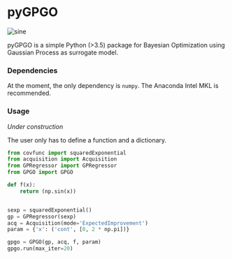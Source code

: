 # pyGPGO

![sine](http://i.giphy.com/l3q2s3MQ4bPb5RogU.gif)

pyGPGO is a simple Python (>3.5) package for Bayesian Optimization using Gaussian Process as surrogate model.

### Dependencies

At the moment, the only dependency is `numpy`. The Anaconda Intel MKL is recommended.

### Usage

_Under construction_

The user only has to define a function and a dictionary.

```python
from covfunc import squaredExponential
from acquisition import Acquisition
from GPRegressor import GPRegressor
from GPGO import GPGO

def f(x):
	return (np.sin(x))


sexp = squaredExponential()
gp = GPRegressor(sexp)
acq = Acquisition(mode='ExpectedImprovement')
param = {'x': ('cont', [0, 2 * np.pi])}

gpgo = GPGO(gp, acq, f, param)
gpgo.run(max_iter=20)

```
